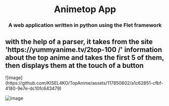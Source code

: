 <h1 align="center",color='green'>Animetop App</h1>
<h3 align="center">A web application written in python using the Flet framework</h3>
<h2>with the help of a parser, it takes from the site 'https://yummyanime.tv/2top-100 /' information about the top anime and takes the first 5 of them, then displays them at the touch of a button</h2>
![image](https://github.com/KISEL4KO/TopAnime/assets/117850602/a1c62851-cfbf-4180-9e7e-dc10fc643479)

![image](https://github.com/KISEL4KO/TopAnime/assets/117850602/3d6335ce-90be-48f2-8462-7e7c279115b0)

